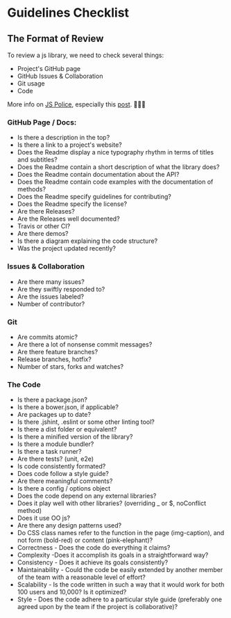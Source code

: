 # Guidelines Checklist

## The Format of Review

To review a js library, we need to check several things:

- Project's GitHub page
- GitHub Issues & Collaboration
- Git usage
- Code

More info on [JS Police](http://jspolice.com), especially this [post](http://jspolice.com/post/13-secrets-to-coding-awesome-js-plugins-not-like-a-jerk/). :tada::tada::tada:

### GitHub Page / Docs:

- Is there a description in the top?
- Is there a link to a project's website?
- Does the Readme display a nice typography rhythm in terms of titles and subtitles?
- Does the Readme contain a short description of what the library does?
- Does the Readme contain documentation about the API?
- Does the Readme contain code examples with the documentation of methods?
- Does the Readme specify guidelines for contributing?
- Does the Readme specify the license?
- Are there Releases?
- Are the Releases well documented?
- Travis or other CI?
- Are there demos?
- Is there a diagram explaining the code structure?
- Was the project updated recently?

### Issues & Collaboration

- Are there many issues?
- Are they swiftly responded to?
- Are the issues labeled?
- Number of contributor?

### Git

- Are commits atomic?
- Are there a lot of nonsense commit messages?
- Are there feature branches?
- Release branches, hotfix?
- Number of stars, forks and watches?

### The Code

- Is there a package.json?
- Is there a bower.json, if applicable?
- Are packages up to date?
- Is there .jshint, .eslint or some other linting tool?
- Is there a dist folder or equivalent?
- Is there a minified version of the library?
- Is there a module bundler?
- Is there a task runner?
- Are there tests? (unit, e2e)
- Is code consistently formated?
- Does code follow a style guide?
- Are there meaningful comments?
- Is there a config / options object
- Does the code depend on any external libraries?
- Does it play well with other libraries? (overriding _ or $, noConflict method)
- Does it use OO js?
- Are there any design patterns used?
- Do CSS class names refer to the function in the page (img-caption), and not form (bold-red) or content (pink-elephant)?
- Correctness - Does the code do everything it claims?
- Complexity -Does it accomplish its goals in a straightforward way?
- Consistency - Does it achieve its goals consistently?
- Maintainability - Could the code be easily extended by another member of the team with a reasonable level of effort?
- Scalability - Is the code written in such a way that it would work for both 100 users and 10,000? Is it optimized?
- Style - Does the code adhere to a particular style guide (preferably one agreed upon by the team if the project is collaborative)?